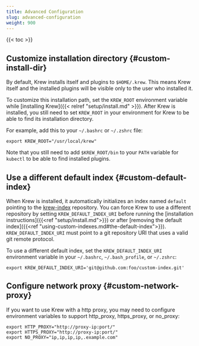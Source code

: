 ```yaml
---
title: Advanced Configuration
slug: advanced-configuration
weight: 900
---
```


{{< toc >}}

## Customize installation directory {#custom-install-dir}

By default, Krew installs itself and plugins to `$HOME/.krew`. This means
Krew itself and the installed plugins will be visible only to the user who
installed it.

To customize this installation path, set the `KREW_ROOT` environment variable
while [installing Krew]({{< relref "setup/install.md" >}}). After Krew is
installed, you still need to set `KREW_ROOT` in your environment for Krew
to be able to find its installation directory.

For example, add this to your `~/.bashrc` or `~/.zshrc` file:

```shell
export KREW_ROOT="/usr/local/krew"
```

Note that you still need to add `$KREW_ROOT/bin` to your `PATH` variable
for `kubectl` to be able to find installed plugins.

## Use a different default index {#custom-default-index}

When Krew is installed, it automatically initializes an index named `default`
pointing to the [krew-index][ki] repository. You can force Krew to use a
different repository by setting `KREW_DEFAULT_INDEX_URI` before running the
[installation instructions]({{<ref "setup/install.md">}}) or after [removing the
default index]({{<ref "using-custom-indexes.md#the-default-index">}}).
`KREW_DEFAULT_INDEX_URI` must point to a git repository URI that uses a valid
git remote protocol.

To use a different default index, set the `KREW_DEFAULT_INDEX_URI` environment
variable in your `~/.bashrc`, `~/.bash_profile`, or `~/.zshrc`:

```shell
export KREW_DEFAULT_INDEX_URI='git@github.com:foo/custom-index.git'
```

## Configure network proxy {#custom-network-proxy}

If you want to use Krew with a http proxy, you may need to configure environment 
variables to support http_proxy, https_proxy, or no_proxy:

```shell
export HTTP_PROXY="http://proxy-ip:port/"
export HTTPS_PROXY="http://proxy-ip:port/"
export NO_PROXY="ip,ip,ip,ip,.example.com"
```

[ki]: https://github.com/kubernetes-sigs/krew-index
